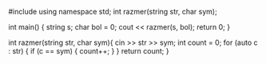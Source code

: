 #include <iostream>
using namespace std;
int razmer(string str, char sym);

int main() {
	string s;
	char bol = 0;
	cout << razmer(s, bol);
	return 0;
}

int razmer(string str, char sym){
	cin >> str >> sym;
	int count = 0;
	for (auto c : str) {
		if (c == sym) {
			count++;
		}
	}
	return count;
}

